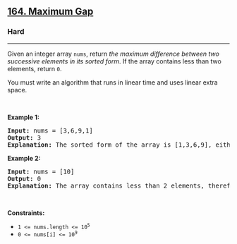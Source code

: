 <h2><a href="https://leetcode.com/problems/maximum-gap/">164. Maximum Gap</a></h2><h3>Hard</h3><hr><div style="user-select: auto;"><p style="user-select: auto;">Given an integer array <code style="user-select: auto;">nums</code>, return <em style="user-select: auto;">the maximum difference between two successive elements in its sorted form</em>. If the array contains less than two elements, return <code style="user-select: auto;">0</code>.</p>

<p style="user-select: auto;">You must write an algorithm that runs in linear time and uses linear extra space.</p>

<p style="user-select: auto;">&nbsp;</p>
<p style="user-select: auto;"><strong style="user-select: auto;">Example 1:</strong></p>

<pre style="user-select: auto;"><strong style="user-select: auto;">Input:</strong> nums = [3,6,9,1]
<strong style="user-select: auto;">Output:</strong> 3
<strong style="user-select: auto;">Explanation:</strong> The sorted form of the array is [1,3,6,9], either (3,6) or (6,9) has the maximum difference 3.
</pre>

<p style="user-select: auto;"><strong style="user-select: auto;">Example 2:</strong></p>

<pre style="user-select: auto;"><strong style="user-select: auto;">Input:</strong> nums = [10]
<strong style="user-select: auto;">Output:</strong> 0
<strong style="user-select: auto;">Explanation:</strong> The array contains less than 2 elements, therefore return 0.
</pre>

<p style="user-select: auto;">&nbsp;</p>
<p style="user-select: auto;"><strong style="user-select: auto;">Constraints:</strong></p>

<ul style="user-select: auto;">
	<li style="user-select: auto;"><code style="user-select: auto;">1 &lt;= nums.length &lt;= 10<sup style="user-select: auto;">5</sup></code></li>
	<li style="user-select: auto;"><code style="user-select: auto;">0 &lt;= nums[i] &lt;= 10<sup style="user-select: auto;">9</sup></code></li>
</ul>
</div>